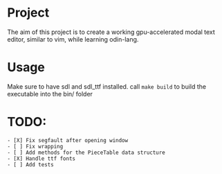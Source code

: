 # Project

The aim of this project is to create a working gpu-accelerated modal text editor, similar to vim, while learning odin-lang.


# Usage

Make sure to have sdl and sdl_ttf installed.
call `make build` to build the executable into the bin/ folder


# TODO:
    - [X] Fix segfault after opening window
    - [ ] Fix wrapping
    - [ ] Add methods for the PieceTable data structure
    - [X] Handle ttf fonts
    - [ ] Add tests
